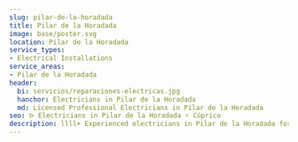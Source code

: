 ```yaml
---
slug: pilar-de-la-horadada
title: Pilar de la Horadada
image: base/poster.svg
location: Pilar de la Horadada
service_types:
- Electrical Installations
service_areas:
- Pilar de la Horadada
header:
  bi: servicios/reparaciones-electricas.jpg
  hanchor: Electricians in Pilar de la Horadada
  md: Licensed Professional Electricians in Pilar de la Horadada
seo: ᐅ Electricians in Pilar de la Horadada ⚡️ Cúprico
description: llll➤ Experienced electricians in Pilar de la Horadada for all your electrical needs. Fast, efficient and reliable service ✅ Contact us!
---
```

